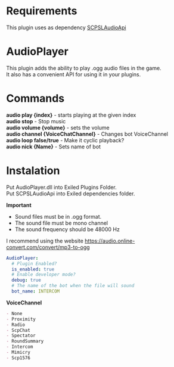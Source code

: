 
# Requirements
This plugin uses as dependency [SCPSLAudioApi](https://github.com/CedModV2/SCPSLAudioApi)

# AudioPlayer
This plugin adds the ability to play .ogg audio files in the game.<br>
It also has a convenient API for using it in your plugins.

# Commands
**audio play {index}** - starts playing at the given index<br>
**audio stop** - Stop music<br>
**audio volume {volume}** - sets the volume<br>
**audio channel {VoiceChatChannel}** - Changes bot VoiceChannel<br>
**audio loop false/true** - Make it cyclic playback?<br>
**audio nick {Name}** - Sets name of bot<br>

# Instalation
Put AudioPlayer.dll into Exiled Plugins Folder.<br>
Put SCPSLAudioApi into Exiled dependencies folder.

**Important**
* Sound files must be in .ogg format.
* The sound file must be mono channel
* The sound frequency should be 48000 Hz

 I recommend using the website https://audio.online-convert.com/convert/mp3-to-ogg

```yml
AudioPlayer:
  # Plugin Enabled?
  is_enabled: true
  # Enable developer mode?
  debug: true
  # The name of the bot when the file will sound
  bot_name: INTERCOM

```
**VoiceChannel**

```md
- None
- Proximity
- Radio
- ScpChat
- Spectator
- RoundSummary
- Intercom
- Mimicry
- Scp1576
```
